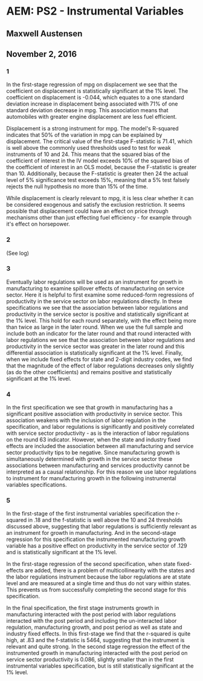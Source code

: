 # AEM: PS2 - Instrumental Variables
## Maxwell Austensen
## November 2, 2016


### 1

In the first-stage regression of mpg on displacement we see that the coefficient on displacement is statistically significant at the 1% level. The coefficient on displacement is -0.044, which equates to a one standard deviation increase in displacement being associated with 71% of one standard deviation decrease in mpg. This association means that automobiles with greater engine displacement are less fuel efficient. 

Displacement is a strong instrument for mpg. The model's R-squared indicates that 50% of the variation in mpg can be explained by displacement. The critical value of the first-stage F-statistic is 71.41, which is well above the commonly used thresholds used to test for weak instruments of 10 and 24. This means that the squared bias of the coefficient of interest in the IV model exceeds 10% of the squared bias of the coefficient of interest in an OLS model, because the F-statistic is greater than 10. Additionally, because the F-statistic is greater then 24 the actual level of 5% significance test exceeds 15%, meaning that a 5% test falsely rejects the null hypothesis no more than 15% of the time.

While displacement is clearly relevant to mpg, it is less clear whether it can be considered exogenous and satisfy the exclusion restriction. It seems possible that displacement could have an effect on price through mechanisms other than just effecting fuel efficiency - for example through it's effect on horsepower.


### 2

(See log)

### 3

Eventually labor regulations will be used as an instrument for growth in manufacturing to examine spillover effects of manufacturing on service sector. Here it is helpful to first examine some reduced-form regressions of productivity in the service sector on labor regulations directly. In these specifications we see that the association between labor regulations and productivity in the service sector is positive and statistically significant at the 1% level. This hold for each round separately, with the effect being more than twice as large in the later round. When we use the full sample and include both an indicator for the later round and that round interacted with labor regulations we see that the association between labor regulations and productivity in the service sector was greater in the later round and this differential association is statistically significant at the 1% level. Finally, when we include fixed effects for state and 2-digit industry codes, we find that the magnitude of the effect of labor regulations decreases only slightly (as do the other coefficients) and remains positive and statistically significant at the 1% level. 


### 4

In the first specification we see that growth in manufacturing has a significant positive association with productivity in service sector. This association weakens with the inclusion of labor regulation in the specification, and labor regulations is significantly and positively correlated with service sector productivity - as is the interaction of labor regulations on the round 63 indicator. However, when the state and industry fixed effects are included the association between all manufacturing and service sector productivity tips to be negative. Since manufacturing growth is simultaneously determined with growth in the service sector these associations between manufacturing and services productivity cannot be interpreted as a causal relationship. For this reason we use labor regulations to instrument for manufacturing growth in the following instrumental variables specifications.


### 5

In the first-stage of the first instrumental variables specification the r-squared in .18 and the f-statistic is well above the 10 and 24 thresholds discussed above, suggesting that labor regulations is sufficiently relevant as an instrument for growth in manufacturing. And in the second-stage regression for this specification the instrumented manufacturing growth variable has a positive effect on productivity in the service sector of .129 and is statistically significant at the 1% level.

In the first-stage regression of the second specification, when state fixed-effects are added, there is a problem of multicollinearity with the states and the labor regulations instrument because the labor regulations are at state level and are measured at a single time and thus do not vary within states. This prevents us from successfully completing the second stage for this specification.

In the final specification, the first stage instruments growth in manufacturing interacted with the post period with labor regulations interacted with the post period and including the un-interacted labor regulation, manufacturing growth, and post period as well as state and industry fixed effects. In this first-stage we find that the r-squared is quite high, at .83 and the f-statistic is 5464, suggesting that the instrument is relevant and quite strong. In the second stage regression the effect of the instrumented growth in manufacturing interacted with the post period on service sector productivity is 0.086, slightly smaller than in the first instrumental variables specification, but is still statistically significant at the 1% level.